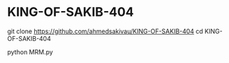 # KING-OF-SAKIB-404 

git clone https://github.com/ahmedsakivau/KING-OF-SAKIB-404
cd KING-OF-SAKIB-404

python MRM.py
